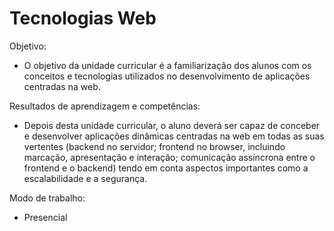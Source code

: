 # Tecnologias Web


Objetivo:

 - O objetivo da unidade curricular é a familiarização dos alunos com os conceitos e tecnologias utilizados no desenvolvimento de aplicações centradas na web.

Resultados de aprendizagem e competências:

 - Depois desta unidade curricular, o aluno deverá ser capaz de conceber e desenvolver aplicações dinâmicas centradas na web em todas as suas vertentes (backend no servidor; frontend no browser, incluindo marcação, apresentação e interação; comunicação assíncrona entre o frontend e o backend) tendo em conta aspectos importantes como a escalabilidade e a segurança.

Modo de trabalho:

 - Presencial
